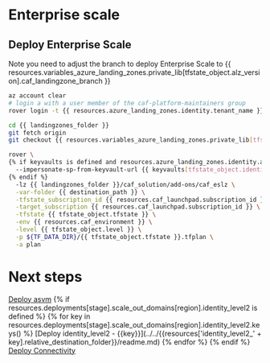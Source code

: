 # Enterprise scale

## Deploy Enterprise Scale

Note you need to adjust the branch to deploy Enterprise Scale to {{ resources.variables_azure_landing_zones.private_lib[tfstate_object.alz_version].caf_landingzone_branch }}

```bash
az account clear
# login a with a user member of the caf-platform-maintainers group
rover login -t {{ resources.azure_landing_zones.identity.tenant_name }}

cd {{ landingzones_folder }}
git fetch origin
git checkout {{ resources.variables_azure_landing_zones.private_lib[tfstate_object.alz_version].caf_landingzone_branch }}

rover \
{% if keyvaults is defined and resources.azure_landing_zones.identity.azuread_identity_mode != "logged_in_user" %}
  --impersonate-sp-from-keyvault-url {{ keyvaults[tfstate_object.identity_aad_key].vault_uri }} \
{% endif %}
  -lz {{ landingzones_folder }}/caf_solution/add-ons/caf_eslz \
  -var-folder {{ destination_path }} \
  -tfstate_subscription_id {{ resources.caf_launchpad.subscription_id }} \
  -target_subscription {{ resources.caf_launchpad.subscription_id }} \
  -tfstate {{ tfstate_object.tfstate }} \
  -env {{ resources.caf_environment }} \
  -level {{ tfstate_object.level }} \
  -p ${TF_DATA_DIR}/{{ tfstate_object.tfstate }}.tfplan \
  -a plan

```

# Next steps

[Deploy asvm](../../level2/asvm/readme.md)
{% if resources.deployments[stage].scale_out_domains[region].identity_level2 is defined %}
{% for key in resources.deployments[stage].scale_out_domains[region].identity_level2.keys() %}
[Deploy identity_level2 - {{key}}](../../{{resources['identity_level2_' + key].relative_destination_folder}}/readme.md)
{% endfor %}
{% endif %}
[Deploy Connectivity](../../level2/connectivity/virtual_wans/readme.md)
